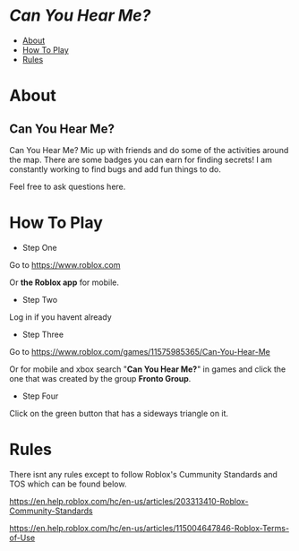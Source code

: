 # *Can You Hear Me?*

- [About](#About)
- [How To Play](#How-To-Play)
- [Rules](#Rules)

# About

Can You Hear Me?
---
Can You Hear Me? Mic up with friends and do some of the activities around the map. There are some badges you can earn for finding secrets! I am constantly working to find bugs and add fun things to do.

Feel free to ask questions here.

# How To Play

- Step One

Go to https://www.roblox.com

Or **the Roblox app** for mobile.

- Step Two

Log in if you havent already

- Step Three

Go to https://www.roblox.com/games/11575985365/Can-You-Hear-Me

Or for mobile and xbox search "**Can You Hear Me?**" in games and click the one that was created by the group **Fronto Group**.


- Step Four

Click on the green button that has a sideways triangle on it.


# Rules

There isnt any rules except to follow Roblox's Cummunity Standards and TOS which can be found below.

https://en.help.roblox.com/hc/en-us/articles/203313410-Roblox-Community-Standards

https://en.help.roblox.com/hc/en-us/articles/115004647846-Roblox-Terms-of-Use
